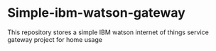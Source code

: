 # Simple-ibm-watson-gateway
This repository stores a simple IBM watson internet of things service gateway project for home usage
